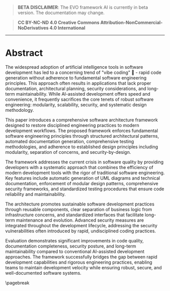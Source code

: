 

> **BETA DISCLAIMER**: The EVO framework AI is currently in beta version. The documentation may change.

> **CC BY-NC-ND 4.0 Creative Commons Attribution-NonCommercial-NoDerivatives 4.0 International**      

---

# Abstract

The widespread adoption of artificial intelligence tools in software development has led to a concerning trend of "vibe coding" 🤖 - rapid code generation without adherence to fundamental software engineering principles. This approach often results in applications that lack proper documentation, architectural planning, security considerations, and long-term maintainability. While AI-assisted development offers speed and convenience, it frequently sacrifices the core tenets of robust software engineering: modularity, scalability, security, and systematic design methodology.

This paper introduces a comprehensive software architecture framework designed to restore disciplined engineering practices to modern development workflows. The proposed framework enforces fundamental software engineering principles through structured architectural patterns, automated documentation generation, comprehensive testing methodologies, and adherence to established design principles including modularity, separation of concerns, and security-by-design.

The framework addresses the current crisis in software quality by providing developers with a systematic approach that combines the efficiency of modern development tools with the rigor of traditional software engineering. Key features include automatic generation of UML diagrams and technical documentation, enforcement of modular design patterns, comprehensive security frameworks, and standardized testing procedures that ensure code reliability and maintainability.

The architecture promotes sustainable software development practices through reusable components, clear separation of business logic from infrastructure concerns, and standardized interfaces that facilitate long-term maintenance and evolution. Advanced security measures are integrated throughout the development lifecycle, addressing the security vulnerabilities often introduced by rapid, undisciplined coding practices.

Evaluation demonstrates significant improvements in code quality, documentation completeness, security posture, and long-term maintainability compared to conventional AI-assisted development approaches. The framework successfully bridges the gap between rapid development capabilities and rigorous engineering practices, enabling teams to maintain development velocity while ensuring robust, secure, and well-documented software systems.

\pagebreak